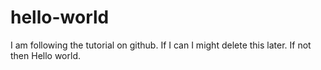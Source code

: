 # hello-world
I am following the tutorial on github. If I can I might delete this later. If not then Hello world.
